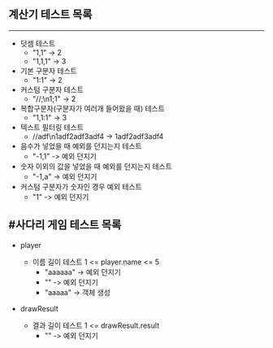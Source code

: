 ## 계산기 테스트 목록
----
* 덧셈 테스트
    * "1,1" -> 2
    * "1,1,1" -> 3
* 기본 구분자 테스트
    * "1:1" -> 2
* 커스텀 구분자 테스트
    * "//;\n1;1" -> 2
* 복합구분자(구분자가 여러개 들어왔을 때) 테스트
    * "1,1:1" -> 3
* 텍스트 필터링 테스트
    * //adf\n1adf2adf3adf4 -> 1adf2adf3adf4
* 음수가 넣었을 때 예외를 던지는지 테스트  
    * "-1,1" -> 예외 던지기
* 숫자 이외의 값을 넣었을 때 예외를 던지는지 테스트  
    * "-1,a" -> 예외 던지기
* 커스텀 구분자가 숫자인 경우 예외 테스트
    * "1" -> 예외 던지기


#사다리 게임 테스트 목록
-----
* player
    * 이름 길이 테스트 1 <= player.name <= 5
        * "aaaaaa" -> 예외 던지기
        * "" -> 예외 던지기
        * "aaaaa" -> 객체 생성

* drawResult
    * 결과 길이 테스트 1 <= drawResult.result
        * "" -> 예외 던지기















